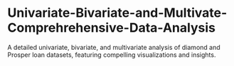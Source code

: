 # Univariate-Bivariate-and-Multivate-Comprehrehensive-Data-Analysis
A detailed univariate, bivariate, and multivariate analysis of diamond and Prosper loan datasets, featuring compelling visualizations and insights.
